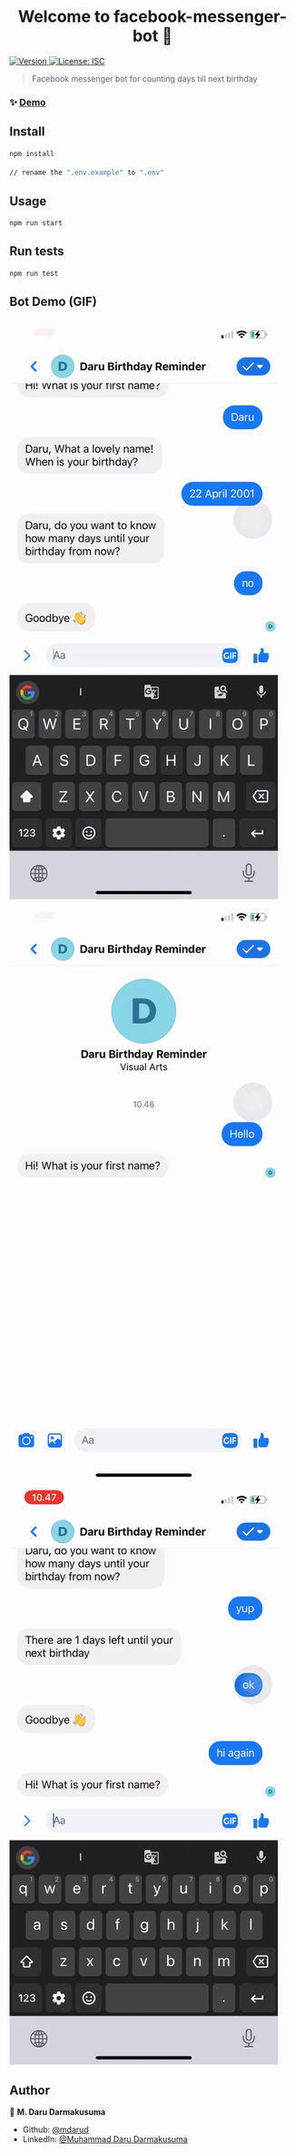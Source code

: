 <h1 align="center">Welcome to facebook-messenger-bot 👋</h1>
<p>
  <a href="https://www.npmjs.com/package/facebook-messenger-bot" target="_blank">
    <img alt="Version" src="https://img.shields.io/npm/v/facebook-messenger-bot.svg">
  </a>
  <a href="#" target="_blank">
    <img alt="License: ISC" src="https://img.shields.io/badge/License-ISC-yellow.svg" />
  </a>
</p>

> Facebook messenger bot for counting days till next birthday

### ✨ [Demo](https://www.facebook.com/Daru-Birthday-Reminder-109260241911509/)

## Install

```sh
npm install

// rename the ".env.example" to ".env"
```

## Usage

```sh
npm run start
```

## Run tests

```sh
npm run test
```

## Bot Demo (GIF)

![GIF1](demo-gif/IMG_6347.GIF)
![GIF2](demo-gif/IMG_6350.GIF)
![GIF3](demo-gif/IMG_6351.GIF)

## Author

👤 **M. Daru Darmakusuma**

- Github: [@mdarud](https://github.com/mdarud)
- LinkedIn: [@Muhammad Daru Darmakusuma](https://linkedin.com/in/muhammad-daru-darmakusuma)
